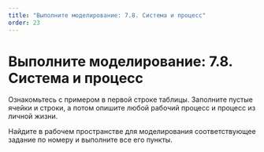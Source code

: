 ```yaml
---
title: "Выполните моделирование: 7.8. Система и процесс"
order: 23
---
```


# Выполните моделирование: 7.8. Система и процесс

Ознакомьтесь с примером в первой строке таблицы. Заполните пустые ячейки и строки, а потом опишите любой рабочий процесс и процесс из личной жизни.

Найдите в рабочем пространстве для моделирования соответствующее задание по номеру и выполните все его пункты.

